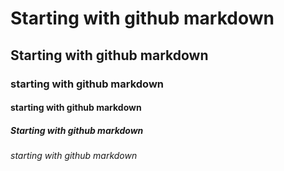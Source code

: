 # Starting with github markdown
## Starting with github markdown
### starting with github markdown
#### starting with github markdown
##### Starting with github markdown
###### starting with github markdown
